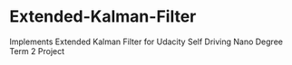 # Extended-Kalman-Filter
Implements Extended Kalman Filter for Udacity Self Driving Nano Degree Term 2 Project
